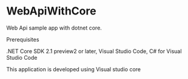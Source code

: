 # WebApiWithCore
Web Api sample app with dotnet core.

Prerequisites

.NET Core SDK 2.1 preview2 or later, 
Visual Studio Code, 
C# for Visual Studio Code

This application is developed using Visual studio core
